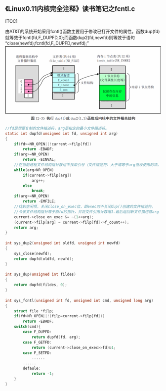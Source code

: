 《Linux0.11内核完全注释》读书笔记之fcntl.c
----------------------------------------------
[TOC]

由AT&T的系统开始采用fcntl()函数主要用于修改已打开文件的属性。函数dup(fd)就等效于fcntl(fd,F_DUPFD,0);而函数dup2(fd,newfd)则等效于语句
“close(newfd);fcntl(fd,F_DUPFD,newfd);”
![](image/执行dup或dup2函数后内核中的文件相关结构.png)

```C
//fd是想要复制的文件描述符，arg是指定的最小文件描述符。
static int dupfd(unsigned int fd, unsigned int arg)
{
    if(fd>=NR_OPEN||!current->filp[fd])
        return -EBADF;
    if(arg>=NR_OPEN)
        return -EINVAL;
    //在当前进程文件结构指针数组中找索引号（文件描述符）大于或等于arg但没使用的项。
    while(arg<NR_OPEN)
        if(current->filp[arg])
            arg++;
        else
            break;
    if(arg>=NR_OPEN)
        return -EMFILE;
    //找到空闲项，关闭close_on_exec位，即exec时不关闭dup()创建的文件描述符。
    //令该文件结构指针等于原fd的指针，并将文件引用计数增1.最后返回新文件描述符arg
    current->close_on_exec &= ~(1<<arg);
    (current->filp[arg] = current->filp[fd]->f_count++);
    return arg;
}

int sys_dup2(unsigned int oldfd, unsigned int newfd)
{
    sys_close(newfd);
    return dupfd(oldfd, newfd);
}

int sys_dup(unsigned int fildes)
{
    return dupfd(fildes, 0);
}

int sys_fcntl(unsigned int fd, unsigned int cmd, unsigned long arg)
{
    struct file *filp;
    if(fd>NR_OPEN||!(filp=current->filp[fd]))
        return -EBADF;
    switch(cmd){
        case F_DUPFD:
            return dupfd(fd, arg);
        case F_GETFD:
            return (current->close_on_exec>>fd)&1;
        case F_SETFD:
            ......
        ......
        defaule:
            return -1;
    }
}
```